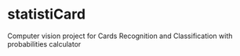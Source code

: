# statistiCard
Computer vision project for Cards Recognition and Classification with probabilities calculator
